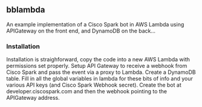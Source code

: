 ## bblambda

An example implementation of a Cisco Spark bot in AWS Lambda using APIGateway on the front end, and DynamoDB on the back...

### Installation

Installation is straighforward, copy the code into a new AWS Lambda with permissions set properly.  Setup API Gateway to receive a webhook from Cisco Spark and pass the event via a proxy to Lambda.  Create a DynamoDB table.  Fill in all the global variables in lambda for these bits of info and your various API keys (and Cisco Spark Webhook secret).  Create the bot at developer.ciscospark.com and then the webhook pointing to the APIGateway address.
